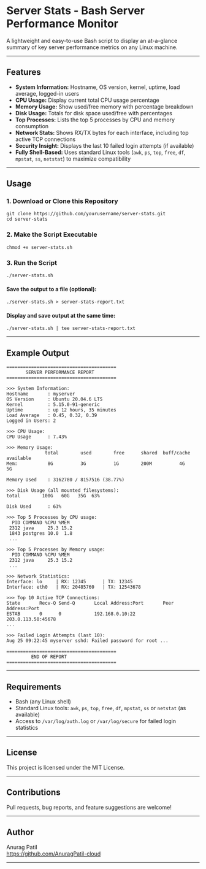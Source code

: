 


# Server Stats - Bash Server Performance Monitor

A lightweight and easy-to-use Bash script to display an at-a-glance summary of key server performance metrics on any Linux machine.

---

## Features

- **System Information:** Hostname, OS version, kernel, uptime, load average, logged-in users
- **CPU Usage:** Display current total CPU usage percentage
- **Memory Usage:** Show used/free memory with percentage breakdown
- **Disk Usage:** Totals for disk space used/free with percentages
- **Top Processes:** Lists the top 5 processes by CPU and memory consumption
- **Network Stats:** Shows RX/TX bytes for each interface, including top active TCP connections
- **Security Insight:** Displays the last 10 failed login attempts (if available)
- **Fully Shell-Based:** Uses standard Linux tools (`awk`, `ps`, `top`, `free`, `df`, `mpstat`, `ss`, `netstat`) to maximize compatibility

---

## Usage

### 1. Download or Clone this Repository

```
git clone https://github.com/yourusername/server-stats.git
cd server-stats
```

### 2. Make the Script Executable

```
chmod +x server-stats.sh
```

### 3. Run the Script

```
./server-stats.sh
```

#### Save the output to a file (optional):

```
./server-stats.sh > server-stats-report.txt
```

#### Display and save output at the same time:

```
./server-stats.sh | tee server-stats-report.txt
```

---

## Example Output

```
========================================
       SERVER PERFORMANCE REPORT
========================================

>>> System Information:
Hostname       : myserver
OS Version     : Ubuntu 20.04.6 LTS
Kernel         : 5.15.0-91-generic
Uptime         : up 12 hours, 35 minutes
Load Average   : 0.45, 0.32, 0.39
Logged in Users: 2

>>> CPU Usage:
CPU Usage      : 7.43%

>>> Memory Usage:
              total        used        free      shared  buff/cache   available
Mem:           8G          3G          1G        200M          4G          5G

Memory Used    : 3162780 / 8157516 (38.77%)

>>> Disk Usage (all mounted filesystems):
total        100G   60G   35G  63%

Disk Used      : 63%

>>> Top 5 Processes by CPU usage:
  PID COMMAND %CPU %MEM
 2312 java     25.3 15.2
 1843 postgres 10.0  1.8
 ...

>>> Top 5 Processes by Memory usage:
  PID COMMAND %CPU %MEM
 2312 java     25.3 15.2
 ...

>>> Network Statistics:
Interface: lo     | RX: 12345      | TX: 12345
Interface: eth0   | RX: 20485760   | TX: 12543678

>>> Top 10 Active TCP Connections:
State       Recv-Q Send-Q       Local Address:Port       Peer Address:Port
ESTAB       0      0            192.168.0.10:22         203.0.113.50:45678
...

>>> Failed Login Attempts (last 10):
Aug 25 09:22:45 myserver sshd: Failed password for root ...

========================================
         END OF REPORT
========================================
```

---

## Requirements

- Bash (any Linux shell)
- Standard Linux tools: `awk`, `ps`, `top`, `free`, `df`, `mpstat`, `ss` or `netstat` (as available)
- Access to `/var/log/auth.log` or `/var/log/secure` for failed login statistics

---

## License

This project is licensed under the MIT License.

---

## Contributions

Pull requests, bug reports, and feature suggestions are welcome!

---

## Author

Anurag Patil  
https://github.com/AnuragPatil-cloud

---
```



